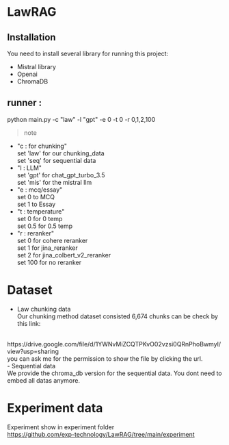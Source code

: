 # LawRAG 

## Installation
You need to install several library for running this project:<br>
- Mistral library
- Openai
- ChromaDB
## runner : 
python main.py -c "law" -l "gpt" -e 0 -t 0 -r 0,1,2,100
> note
- "c : for chunking"<br>
set 'law' for our chunking_data<br>
set 'seq' for sequential data
- "l : LLM"<br>
set 'gpt' for chat_gpt_turbo_3.5<br>
set 'mis' for the mistral llm
- "e : mcq/essay"<br>
set 0 to MCQ<br>
set 1 to Essay
- "t : temperature" <br> set 0 for 0 temp <br>
set 0.5 for 0.5 temp
- "r : reranker"<br>
set 0 for cohere reranker <br>
set 1 for jina_reranker<br>
set 2 for jina_colbert_v2_reranker<br>
set 100 for no reranker



# Dataset
- Law chunking data<br>
Our chunking method dataset consisted 6,674 chunks can be check by this link:
<br>
https://drive.google.com/file/d/1YWNvMiZCQTPKvO02vzsi0QRnPhoBwmyI/view?usp=sharing
<br>
you can ask me for the permission to show the file by clicking the url.<br>
- Sequential data<br>
We provide the chroma_db version for the sequential data. You dont need to embed all datas anymore. 

# Experiment data
Experiment show in experiment folder<br>
https://github.com/exp-technology/LawRAG/tree/main/experiment

